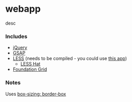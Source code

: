 webapp
=============

desc

### Includes
* [jQuery](http://jquery.com)
* [GSAP](http://www.greensock.com/gsap-js/)
* [LESS](http://lesscss.org)  (needs to be compiled - you could use [this app](http://incident57.com/less/))
	* [LESS Hat](http://lesshat.com/)
* [Foundation Grid](http://foundation.zurb.com/docs/components/grid.html)

### Notes
Uses [box-sizing: border-box](http://www.paulirish.com/2012/box-sizing-border-box-ftw/)